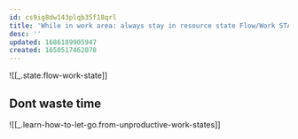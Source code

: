 ```yaml
---
id: cs9ig8dw143plqb35f18qrl
title: 'While in work area: always stay in resource state Flow/Work STATE'
desc: ''
updated: 1686189905947
created: 1650517462078
---
```


![[_.state.flow-work-state]]

## Dont waste time
![[_.learn-how-to-let-go.from-unproductive-work-states]]

